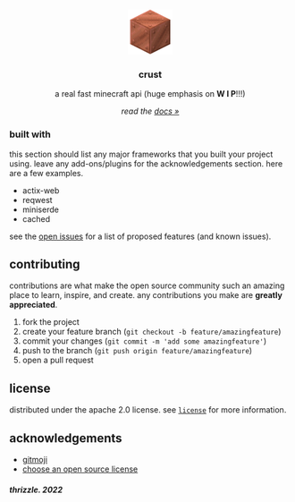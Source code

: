<!--
*** from https://github.com/othneildrew/best-readme-template
-->

<!-- project logo -->
<br />
<p align="center">
  <a href="crust.terabyteis.me">
    <img src="assets/copper_block.png" alt="copper block" width="80">
  </a>

  <h3 align="center"><b>crust</b></h3>

  <p align="center">
    a real fast minecraft api (huge emphasis on <b>W I P</b>!!!)
    <br />
  </p>
  <p align="center"><em>read the <a href="https://github.com/terabyte3/crust/blob/master/docs.md/">docs »</a></em></p>
</p>



<!-- table of contents -->



<!-- about the project -->

### built with

this section should list any major frameworks that you built your project using. leave any add-ons/plugins for the acknowledgements section. here are a few examples.
* actix-web
* reqwest
* miniserde
* cached

<!-- getting started

## installation

### 1. install go
#### **linux**
```sh
sudo apt install golang-go
```
#### **windows**
install go from [here](https://golang.org/dl/)

### 2. download with go

   ```sh
   go get github.com/ey3tech/vertigo
   ```
#### 3. you're all done! 🎉

-->


see the [open issues](https://github.com/terabyte3/crust/issues) for a list of proposed features (and known issues).



<!-- contributing -->
## contributing

contributions are what make the open source community such an amazing place to learn, inspire, and create. any contributions you make are **greatly appreciated**.

1. fork the project
2. create your feature branch (`git checkout -b feature/amazingfeature`)
3. commit your changes (`git commit -m 'add some amazingfeature'`)
4. push to the branch (`git push origin feature/amazingfeature`)
5. open a pull request



<!-- license -->
## license

distributed under the apache 2.0 license. see [`license`](https://github.com/terabyte3/crust/blob/master/LICENSE) for more information.

<!-- acknowledgements -->
## acknowledgements
* [gitmoji](https://gitmoji.dev)
* [choose an open source license](https://choosealicense.com)

###### **thrizzle. 2022**
